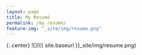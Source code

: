 ```yaml
---
layout: page
title: My Resumé
permalink: /my_resume/
feature-img: "_site/img/resume.png"
---
```


{:.center}
![]({{ site.baseurl }}_site/img/resume.png)

